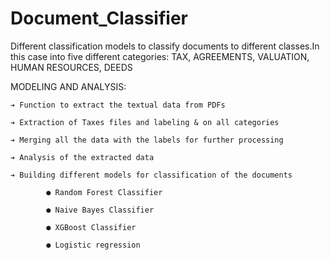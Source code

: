 # Document_Classifier

Different classification models to classify documents to different classes.In this case into five different categories:
TAX, AGREEMENTS, VALUATION, HUMAN RESOURCES, DEEDS

MODELING AND ANALYSIS:

    ➔ Function to extract the textual data from PDFs
    
    ➔ Extraction of Taxes files and labeling & on all categories
    
    ➔ Merging all the data with the labels for further processing
    
    ➔ Analysis of the extracted data
    
    ➔ Building different models for classification of the documents
    
            ● Random Forest Classifier
            
            ● Naive Bayes Classifier
            
            ● XGBoost Classifier
            
            ● Logistic regression
